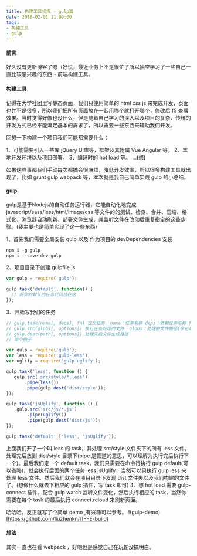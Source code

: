 ```yaml
---
title: 构建工具初探 - gulp篇
date: 2018-02-01 11:00:00
tags:
- 构建工具
- gulp
---
```


#### 前言

好久没有更新博客了嗯（好慌，最近业务上不是很忙了所以抽空学习了一些自己一直比较感兴趣的东西 - 前端构建工具。

<!-- more -->
#### 构建工具

记得在大学社团里写静态页面，我们只使用简单的 html css js 来完成开发，页面也并不是很多，所以我们把所有页面放在一起用哪个就打开哪个，修改后 f5 查看效果。当时觉得好像也没什么，但是随着自己学习的深入以及项目的复杂、传统的开发方式已经不能满足基本的需求了，所以需要一些东西来辅助我们开发。

回想一下构建一个项目我们可能都需要什么：

1、可能需要引入一些库 jQuery UI库等，框架及其附属 Vue Angular 等。
2、本地开发环境以及项目部署。
3、编码时的 hot load 等。
...(想)

如果这些事都我们手动每次都搞会很麻烦，降低开发效率，所以很多构建工具就出现了，比如 grunt gulp webpack 等，本次就是我自己简单实践 gulp 的小总结。


#### gulp

gulp是基于Nodejs的自动任务运行器，它能自动化地完成javascript/sass/less/html/image/css 等文件的的测试、检查、合并、压缩、格式化、浏览器自动刷新、部署文件生成，并监听文件在改动后重复指定的这些步骤。(我主要也是简单实现了这一些东西)

1、首先我们需要全局安装 gulp 以及 作为项目的 devDependencies 安装

``` javascript
npm i -g gulp
npm i --save-dev gulp
```
2、项目目录下创建 gulpfile.js

``` javascript
var gulp = require('gulp');

gulp.task('default', function() {
  // 将你的默认的任务代码放在这
});
```

3、开始写我们的任务

``` javascript
// gulp.task(name[, deps], fn) 定义任务  name：任务名称 deps：依赖任务名称 fn：回调函数
// gulp.src(globs[, options]) 执行任务处理的文件  globs：处理的文件路径(字符串或者字符串数组)
// gulp.dest(path[, options]) 处理完后文件生成路径
// 举个例子

var gulp = require('gulp');
var less = require('gulp-less');
var uglify = require('gulp-uglify');

gulp.task('less', function () {
   gulp.src('src/style/*.less')
       .pipe(less())
       .pipe(gulp.dest('dist/style'));
});

gulp.task('jsUglify', function () {
    gulp.src('src/js/*.js')
        .pipe(uglify())
        .pipe(gulp.dest('dist/js'));
});

gulp.task('default',['less', 'jsUglify']);
```

上面我们开了一个叫 less 的 task，其处理 src/style 文件夹下的所有 less
文件，处理完后放到 dist/style 目录下(pipe 是管道的意思，可以理解为执行完后执行下一个)。最后我们定一个 default task，我们只需要在命令行执行 gulp default(可以省略)，就会执行后面的两个任务 less jsUglify，当然可以只执行 gulp less 来处理 less 文件。然后我们就会在项目目录下发现 dist 文件夹以及我们构建的文件了。(想做什么就去下相应的 gulp 插件，写 task 即可)
4、想 hot load
需要 gulp-connect 插件，配合 gulp.watch 监听文件变化，然后执行相应的 task，当然你需要在每个 task 的最后执行 connect.reload 来刷新页面。

哈哈哈，反正就写了个简单 demo ,有兴趣可以参考。
!(gulp-demo)[https://github.com/liuzhenkn/IT-FE-build]


#### 想法

其实一直也在看 webpack ，好吧但是感觉自己在玩蛇没搞明白。
